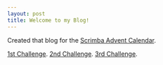 ```yaml
---
layout: post
title: Welcome to my Blog!
---
```


Created that blog for the [Scrimba Advent Calendar](https://scrimba.com/learn/adventcalendar).

[1st Challenge](https://scrimba.com/scrim/coe374d2da8c32e7eb1731311).
[2nd Challenge](https://scrimba.com/scrim/cof1c4c73a265ad52290a9faa).
[3rd Challenge](https://scrimba.com/scrim/coc624654b0e0f6f0fa9dceeb).

